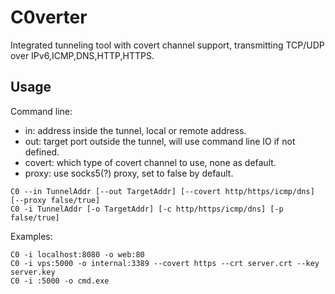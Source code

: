 # C0verter
Integrated tunneling tool with covert channel support, transmitting TCP/UDP over IPv6,ICMP,DNS,HTTP,HTTPS.

## Usage
Command line:
- in: address inside the tunnel, local or remote address.
- out: target port outside the tunnel, will use command line IO if not defined.
- covert: which type of covert channel to use, none as default.
- proxy: use socks5(?) proxy, set to false by default.
```shellscript
C0 --in TunnelAddr [--out TargetAddr] [--covert http/https/icmp/dns] [--proxy false/true]
C0 -i TunnelAddr [-o TargetAddr] [-c http/https/icmp/dns] [-p false/true]
```
Examples:
```shellscript
C0 -i localhost:8080 -o web:80 
C0 -i vps:5000 -o internal:3389 --covert https --crt server.crt --key server.key
C0 -i :5000 -o cmd.exe
```
